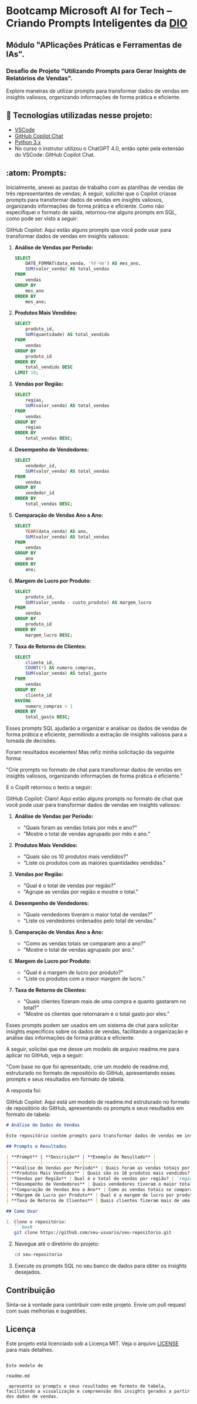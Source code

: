 # Bootcamp Microsoft AI for Tech – Criando Prompts Inteligentes da [DIO](https://dio.me)

## Módulo "APlicações Práticas e Ferramentas de IAs".

### Desafio de Projeto "Utilizando Prompts para Gerar Insights de Relatórios de Vendas".

Explore maneiras de utilizar prompts para transformar dados de vendas em insights valiosos, organizando informações de forma prática e eficiente.

## :abacus: Tecnologias utilizadas nesse projeto:

- [VSCode](https://code.visualstudio.com/Download)
- [GitHub Copilot Chat](https://marketplace.visualstudio.com/items?itemName=GitHub.copilot-chat)
- [Python 3.x](https://marketplace.visualstudio.com/items?itemName=ms-python.python)
- No curso o instrutor utilizou o ChatGPT 4.0, então optei pela extensão do VSCode: GitHub Copilot Chat.

## :atom: Prompts:

Inicialmente, anexei as pastas de trabalho com as planilhas de vendas de três representantes de vendas;
A seguir, solicitei que o Copilot criasse prompts para transformar dados de vendas em insights valiosos, organizando informações de forma prática e eficiente. 
Como não especifiquei o formato de saída, retornou-me alguns prompts em SQL, como pode ser visto a seguir:

GitHub Copilot: Aqui estão alguns prompts que você pode usar para transformar dados de vendas em insights valiosos:

1. **Análise de Vendas por Período:**
   ```sql
   SELECT 
       DATE_FORMAT(data_venda, '%Y-%m') AS mes_ano,
       SUM(valor_venda) AS total_vendas
   FROM 
       vendas
   GROUP BY 
       mes_ano
   ORDER BY 
       mes_ano;
   ```

2. **Produtos Mais Vendidos:**
   ```sql
   SELECT 
       produto_id,
       SUM(quantidade) AS total_vendido
   FROM 
       vendas
   GROUP BY 
       produto_id
   ORDER BY 
       total_vendido DESC
   LIMIT 10;
   ```

3. **Vendas por Região:**
   ```sql
   SELECT 
       regiao,
       SUM(valor_venda) AS total_vendas
   FROM 
       vendas
   GROUP BY 
       regiao
   ORDER BY 
       total_vendas DESC;
   ```

4. **Desempenho de Vendedores:**
   ```sql
   SELECT 
       vendedor_id,
       SUM(valor_venda) AS total_vendas
   FROM 
       vendas
   GROUP BY 
       vendedor_id
   ORDER BY 
       total_vendas DESC;
   ```

5. **Comparação de Vendas Ano a Ano:**
   ```sql
   SELECT 
       YEAR(data_venda) AS ano,
       SUM(valor_venda) AS total_vendas
   FROM 
       vendas
   GROUP BY 
       ano
   ORDER BY 
       ano;
   ```

6. **Margem de Lucro por Produto:**
   ```sql
   SELECT 
       produto_id,
       SUM(valor_venda - custo_produto) AS margem_lucro
   FROM 
       vendas
   GROUP BY 
       produto_id
   ORDER BY 
       margem_lucro DESC;
   ```

7. **Taxa de Retorno de Clientes:**
   ```sql
   SELECT 
       cliente_id,
       COUNT(*) AS numero_compras,
       SUM(valor_venda) AS total_gasto
   FROM 
       vendas
   GROUP BY 
       cliente_id
   HAVING 
       numero_compras > 1
   ORDER BY 
       total_gasto DESC;
   ```

Esses prompts SQL ajudarão a organizar e analisar os dados de vendas de forma prática e eficiente, permitindo a extração de insights valiosos para a tomada de decisões.

Foram resultados excelentes! Mas refiz minha solicitação da seguinte forma: 

"Crie prompts no formato de chat para transformar dados de vendas em insights valiosos, organizando informações de forma prática e eficiente."

E o Copilt retornou o texto a seguir:

GitHub Copilot: Claro! Aqui estão alguns prompts no formato de chat que você pode usar para transformar dados de vendas em insights valiosos:

1. **Análise de Vendas por Período:**
   - "Quais foram as vendas totais por mês e ano?"
   - "Mostre o total de vendas agrupado por mês e ano."

2. **Produtos Mais Vendidos:**
   - "Quais são os 10 produtos mais vendidos?"
   - "Liste os produtos com as maiores quantidades vendidas."

3. **Vendas por Região:**
   - "Qual é o total de vendas por região?"
   - "Agrupe as vendas por região e mostre o total."

4. **Desempenho de Vendedores:**
   - "Quais vendedores tiveram o maior total de vendas?"
   - "Liste os vendedores ordenados pelo total de vendas."

5. **Comparação de Vendas Ano a Ano:**
   - "Como as vendas totais se comparam ano a ano?"
   - "Mostre o total de vendas agrupado por ano."

6. **Margem de Lucro por Produto:**
   - "Qual é a margem de lucro por produto?"
   - "Liste os produtos com a maior margem de lucro."

7. **Taxa de Retorno de Clientes:**
   - "Quais clientes fizeram mais de uma compra e quanto gastaram no total?"
   - "Mostre os clientes que retornaram e o total gasto por eles."

Esses prompts podem ser usados em um sistema de chat para solicitar insights específicos sobre os dados de vendas, facilitando a organização e análise das informações de forma prática e eficiente.

A seguir, solicitei que me desse um modelo de arquivo readme.me para aplicar no GitHub, veja a seguir:

"Com base no que foi apresentado, crie um modelo de readme.md, estruturado no formato de repositório do GitHub, apresentando esses prompts e seus resultados em formato de tabela.

A resposta foi:

GitHub Copilot: Aqui está um modelo de readme.md estruturado no formato de repositório do GitHub, apresentando os prompts e seus resultados em formato de tabela:

```markdown
# Análise de Dados de Vendas

Este repositório contém prompts para transformar dados de vendas em insights valiosos, organizando informações de forma prática e eficiente.

## Prompts e Resultados

| **Prompt** | **Descrição** | **Exemplo de Resultado** |
|------------|---------------|--------------------------|
| **Análise de Vendas por Período** | Quais foram as vendas totais por mês e ano? | `mes_ano | total_vendas`<br>`2023-01 | 10000`<br>`2023-02 | 15000` |
| **Produtos Mais Vendidos** | Quais são os 10 produtos mais vendidos? | `produto_id | total_vendido`<br>`1 | 500`<br>`2 | 450` |
| **Vendas por Região** | Qual é o total de vendas por região? | `regiao | total_vendas`<br>`Norte | 20000`<br>`Sul | 18000` |
| **Desempenho de Vendedores** | Quais vendedores tiveram o maior total de vendas? | `vendedor_id | total_vendas`<br>`1 | 30000`<br>`2 | 25000` |
| **Comparação de Vendas Ano a Ano** | Como as vendas totais se comparam ano a ano? | `ano | total_vendas`<br>`2022 | 120000`<br>`2023 | 140000` |
| **Margem de Lucro por Produto** | Qual é a margem de lucro por produto? | `produto_id | margem_lucro`<br>`1 | 5000`<br>`2 | 4500` |
| **Taxa de Retorno de Clientes** | Quais clientes fizeram mais de uma compra e quanto gastaram no total? | `cliente_id | numero_compras | total_gasto`<br>`1 | 3 | 900`<br>`2 | 2 | 700` |

## Como Usar

1. Clone o repositório:
   ```bash
   git clone https://github.com/seu-usuario/seu-repositorio.git
   ```
2. Navegue até o diretório do projeto:
   ```bash
   cd seu-repositorio
   ```
3. Execute os prompts SQL no seu banco de dados para obter os insights desejados.

## Contribuição

Sinta-se à vontade para contribuir com este projeto. Envie um pull request com suas melhorias e sugestões.

## Licença

Este projeto está licenciado sob a Licença MIT. Veja o arquivo [LICENSE](LICENSE) para mais detalhes.
```

Este modelo de 

readme.md

 apresenta os prompts e seus resultados em formato de tabela, facilitando a visualização e compreensão dos insights gerados a partir dos dados de vendas.
